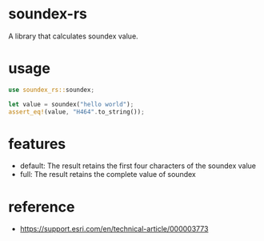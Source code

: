 # soundex-rs
A library that calculates soundex value.

# usage
```rust
use soundex_rs::soundex;

let value = soundex("hello world");
assert_eq!(value, "H464".to_string());
```

# features
- default: The result retains the first four characters of the soundex value
- full: The result retains the complete value of soundex

# reference
- https://support.esri.com/en/technical-article/000003773

